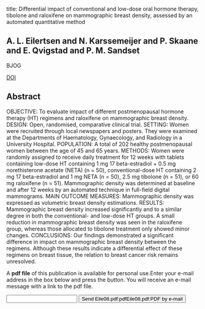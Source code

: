 title: Differential impact of conventional and low-dose oral hormone therapy, tibolone and raloxifene on mammographic breast density, assessed by an automated quantitative method

## A. L. Eilertsen and N. Karssemeijer and P. Skaane and E. Qvigstad and P. M. Sandset
BJOG

<a href="https://doi.org/10.1111/j.1471-0528.2008.01690.x">DOI</a>

## Abstract
OBJECTIVE: To evaluate impact of different postmenopausal hormone therapy (HT) regimens and raloxifene on mammographic breast density. DESIGN: Open, randomised, comparative clinical trial. SETTING: Women were recruited through local newspapers and posters. They were examined at the Departments of Haematology, Gynaecology, and Radiology in a University Hospital. POPULATION: A total of 202 healthy postmenopausal women between the age of 45 and 65 years. METHODS: Women were randomly assigned to receive daily treatment for 12 weeks with tablets containing low-dose HT containing 1 mg 17 beta-estradiol + 0.5 mg norethisterone acetate (NETA) (n = 50), conventional-dose HT containing 2 mg 17 beta-estradiol and 1 mg NETA (n = 50), 2.5 mg tibolone (n = 51), or 60 mg raloxifene (n = 51). Mammographic density was determined at baseline and after 12 weeks by an automated technique in full-field digital mammograms. MAIN OUTCOME MEASURES: Mammographic density was expressed as volumetric breast density estimations. RESULTS: Mammographic breast density increased significantly and to a similar degree in both the conventional- and low-dose HT groups. A small reduction in mammographic breast density was seen in the raloxifene group, whereas those allocated to tibolone treatment only showed minor changes. CONCLUSIONS: Our findings demonstrated a significant difference in impact on mammographic breast density between the regimens. Although these results indicate a differential effect of these regimens on breast tissue, the relation to breast cancer risk remains unresolved.

A <b>pdf file</b> of this publication is available for personal use.Enter your e-mail address in the box below and press the button. You will receive an e-mail message with a link to the pdf file.
<form action="sender.php">  <input type="text" name="email">  <input type="submit" value="Send Eile08.pdf:pdfEile08.pdf:PDF by e-mail"></form>